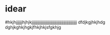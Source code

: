 # idear
#hkjhjjjjjjhjhjkjjjjjjjjjjjjjjjjjjjjjjjjjjjjjjjjjjjjjjjjjjjj
dfdjkgjhkjhdg
dghjkghkjhgkjfhkjhkjsfgkhjg
